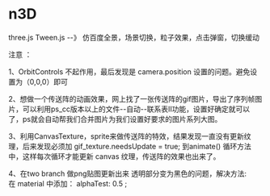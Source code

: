 # n3D
three.js  Tween.js --》 仿百度全景，场景切换，粒子效果，点击弹窗，切换缓动

注意 ：
  
  1、OrbitControls 不起作用，最后发现是 camera.position 设置的问题。避免设置为（0,0,0）即可
  
  2、想做一个传送阵的动画效果，网上找了一张传送阵的gif图片，导出了序列帧图片，可以利用ps_cc版本以上的文件--自动--联系表II功能，设置好确定就可以了，ps就会自动帮我们合并图片为我们设置好要求的图片系列大图。

  3、利用CanvasTexture，sprite来做传送阵的特效，结果发现一直没有更新纹理，后来发现必须加 gif_texture.needsUpdate = true; 到animate() 循环方法中，这样每次循环才能更新 canvas 纹理，传送阵的效果也出来了。
  
  4、在two branch 做png贴图更新出来 透明部分变为黑色的问题，解决方法: 在 material 中添加：  alphaTest: 0.5 ;
